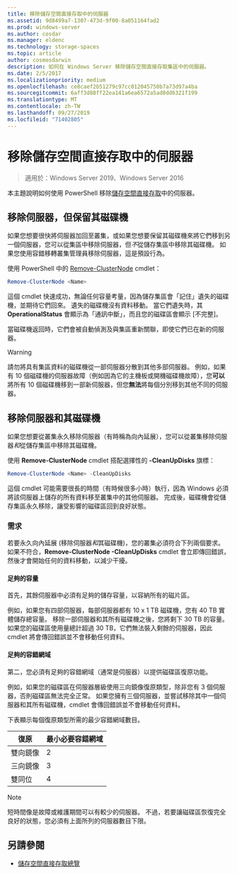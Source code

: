 ```yaml
---
title: 移除儲存空間直接存取中的伺服器
ms.assetid: 9d8499a7-1307-473d-9f00-8a051164fad2
ms.prod: windows-server
ms.author: cosdar
ms.manager: eldenc
ms.technology: storage-spaces
ms.topic: article
author: cosmosdarwin
description: 如何在 Windows Server 移除儲存空間直接存取集區中的伺服器。
ms.date: 2/5/2017
ms.localizationpriority: medium
ms.openlocfilehash: ce8caef2b51279c97cc012045750b7a73d97a4ba
ms.sourcegitcommit: 6aff3d88ff22ea141a6ea6572a5ad8dd6321f199
ms.translationtype: MT
ms.contentlocale: zh-TW
ms.lasthandoff: 09/27/2019
ms.locfileid: "71402805"
---
```

# <a name="removing-servers-in-storage-spaces-direct"></a>移除儲存空間直接存取中的伺服器

>適用於：Windows Server 2019、Windows Server 2016

本主題說明如何使用 PowerShell 移除[儲存空間直接存取](storage-spaces-direct-overview.md)中的伺服器。

## <a name="remove-a-server-but-leave-its-drives"></a>移除伺服器，但保留其磁碟機

如果您想要很快將伺服器加回至叢集，或如果您想要保留其磁碟機來將它們移到另一個伺服器，您可以從集區中移除伺服器，但*不*從儲存集區中移除其磁碟機。 如果您使用容錯移轉叢集管理員移除伺服器，這是預設行為。

使用 PowerShell 中的 [Remove-ClusterNode](https://technet.microsoft.com/library/hh847251.aspx) cmdlet：

```PowerShell
Remove-ClusterNode <Name>
```

這個 cmdlet 快速成功，無論任何容量考量，因為儲存集區會「記住」遺失的磁碟機，並期待它們回來。 遺失的磁碟機沒有資料移動。 當它們遺失時，其 **OperationalStatus** 會顯示為「通訊中斷」，而且您的磁碟區會顯示 \[不完整\]。

當磁碟機返回時，它們會被自動偵測及與集區重新關聯，即使它們已在新的伺服器。

   >[!WARNING]
   > 請勿將具有集區資料的磁碟機從一部伺服器分散到其他多部伺服器。 例如，如果有 10 個磁碟機的伺服器故障（例如因為它的主機板或開機磁碟機故障），您**可以**將所有 10 個磁碟機移到一部新伺服器，但您**無法**將每個分別移到其他不同的伺服器。

## <a name="remove-a-server-and-its-drives"></a>移除伺服器和其磁碟機

如果您想要從叢集永久移除伺服器（有時稱為向內延展），您可以從叢集移除伺服器*和*從儲存集區中移除其磁碟機。

使用 **Remove-ClusterNode** cmdlet 搭配選擇性的 **-CleanUpDisks** 旗標：

```PowerShell
Remove-ClusterNode <Name> -CleanUpDisks
```

這個 cmdlet 可能需要很長的時間（有時候很多小時）執行，因為 Windows 必須將該伺服器上儲存的所有資料移至叢集中的其他伺服器。 完成後，磁碟機會從儲存集區永久移除，讓受影響的磁碟區回到良好狀態。

### <a name="requirements"></a>需求

若要永久向內延展 (移除伺服器*和*其磁碟機)，您的叢集必須符合下列兩個要求。 如果不符合，**Remove-ClusterNode -CleanUpDisks** cmdlet 會立即傳回錯誤，然後才會開始任何的資料移動，以減少干擾。

#### <a name="enough-capacity"></a>足夠的容量

首先，其餘伺服器中必須有足夠的儲存容量，以容納所有的磁片區。

例如，如果您有四部伺服器，每部伺服器都有 10 x 1 TB 磁碟機，您有 40 TB 實體儲存總容量。 移除一部伺服器和其所有磁碟機之後，您將剩下 30 TB 的容量。 如果您的磁碟區使用量總計超過 30 TB，它們無法裝入剩餘的伺服器，因此 cmdlet 將會傳回錯誤並不會移動任何資料。

#### <a name="enough-fault-domains"></a>足夠的容錯網域

第二，您必須有足夠的容錯網域（通常是伺服器）以提供磁碟區復原功能。

例如，如果您的磁碟區在伺服器層級使用三向鏡像復原類型，除非您有 3 個伺服器，否則磁碟區無法完全正常。 如果您擁有三個伺服器，並嘗試移除其中一個伺服器和其所有磁碟機，cmdlet 會傳回錯誤並不會移動任何資料。

下表顯示每個復原類型所需的最少容錯網域數目。

|    復原          |    最小必要容錯網域   |
|------------------------|-------------------------------------|
|    雙向鏡像      |    2                                |
|    三向鏡像    |    3                                |
|    雙同位         |    4                                |

   >[!NOTE]
   > 短時間像是故障或維護期間可以有較少的伺服器。 不過，若要讓磁碟區恢復完全良好的狀態，您必須有上面所列的伺服器數目下限。

## <a name="see-also"></a>另請參閱

- [儲存空間直接存取總覽](storage-spaces-direct-overview.md)
